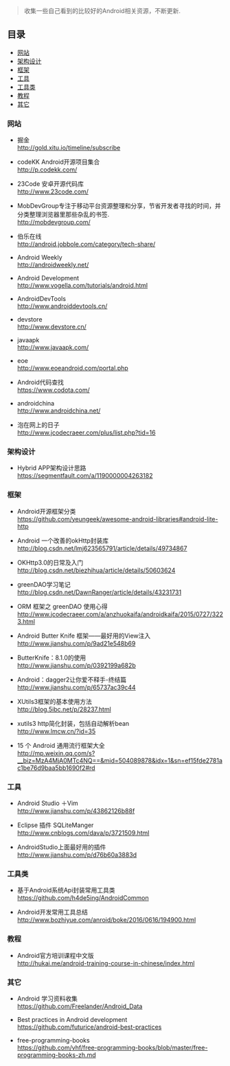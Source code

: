 > 收集一些自己看到的比较好的Android相关资源，不断更新.

## 目录
- [网站](#网站)
- [架构设计](#架构设计)
- [框架](#框架)
- [工具](#工具)
- [工具类](#工具类)
- [教程](#教程)
- [其它](#其它)



### 网站
* 掘金<br>
http://gold.xitu.io/timeline/subscribe

* codeKK Android开源项目集合<br>
http://p.codekk.com/

* 23Code 安卓开源代码库<br>
http://www.23code.com/

* MobDevGroup专注于移动平台资源整理和分享，节省开发者寻找的时间，并分类整理浏览器里那些杂乱的书签.<br>
http://mobdevgroup.com/

* 伯乐在线<br>
http://android.jobbole.com/category/tech-share/

* Android Weekly<br>
http://androidweekly.net/

* Android Development<br>
http://www.vogella.com/tutorials/android.html

* AndroidDevTools<br>
http://www.androiddevtools.cn/

* devstore<br>
http://www.devstore.cn/

* javaapk<br>
http://www.javaapk.com/

* eoe<br>
http://www.eoeandroid.com/portal.php

* Android代码查找<br>
https://www.codota.com/

* androidchina<br>
http://www.androidchina.net/

* 泡在网上的日子<br>
http://www.jcodecraeer.com/plus/list.php?tid=16

### 架构设计
* Hybrid APP架构设计思路<br>
https://segmentfault.com/a/1190000004263182

### 框架
* Android开源框架分类<br>
https://github.com/yeungeek/awesome-android-libraries#android-lite-http

* Android 一个改善的okHttp封装库<br>
http://blog.csdn.net/lmj623565791/article/details/49734867

* OKHttp3.0的日常及入门<br>
http://blog.csdn.net/biezhihua/article/details/50603624

* greenDAO学习笔记<br>
http://blog.csdn.net/DawnRanger/article/details/43231731

* ORM 框架之 greenDAO 使用心得<br>
http://www.jcodecraeer.com/a/anzhuokaifa/androidkaifa/2015/0727/3223.html

* Android Butter Knife 框架——最好用的View注入<br>
http://www.jianshu.com/p/9ad21e548b69

* ButterKnife：8.1.0的使用<br>
http://www.jianshu.com/p/0392199a682b

* Android：dagger2让你爱不释手-终结篇<br>
http://www.jianshu.com/p/65737ac39c44

* XUtils3框架的基本使用方法<br>
http://blog.5ibc.net/p/28237.html

* xutils3 http简化封装，包括自动解析bean<br>
http://www.lmcw.cn/?id=35

* 15 个 Android 通用流行框架大全<br>
http://mp.weixin.qq.com/s?__biz=MzA4MjA0MTc4NQ==&mid=504089878&idx=1&sn=ef15fde2781ac1be76d9baa5bb1690f2#rd

### 工具
* Android Studio ＋Vim<br>
http://www.jianshu.com/p/43862126b88f

* Eclipse 插件 SQLiteManger<br>
http://www.cnblogs.com/dava/p/3721509.html

* AndroidStudio上面最好用的插件<br>
http://www.jianshu.com/p/d76b60a3883d

### 工具类
* 基于Android系统Api封装常用工具类<br>
https://github.com/h4de5ing/AndroidCommon

* Android开发常用工具总结<br>
http://www.bozhiyue.com/anroid/boke/2016/0616/194900.html

### 教程
* Android官方培训课程中文版<br>
http://hukai.me/android-training-course-in-chinese/index.html

### 其它
* Android 学习资料收集<br>
https://github.com/Freelander/Android_Data

* Best practices in Android development<br>
https://github.com/futurice/android-best-practices

* free-programming-books<br>
https://github.com/vhf/free-programming-books/blob/master/free-programming-books-zh.md